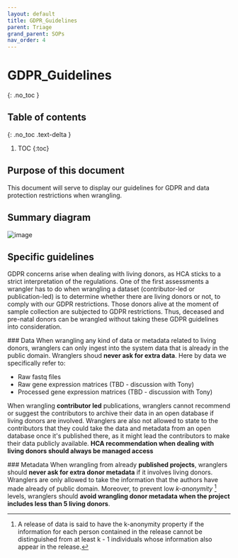 ```yaml
---
layout: default
title: GDPR_Guidelines
parent: Triage
grand_parent: SOPs
nav_order: 4
---
```

<script src="https://kit.fontawesome.com/fc66878563.js" crossorigin="anonymous"></script>

# GDPR_Guidelines
{: .no_toc }

## Table of contents
{: .no_toc .text-delta }

1. TOC
{:toc}

## Purpose of this document

This document will serve to display our guidelines for GDPR and data protection restrictions when wrangling. 

## Summary diagram

![image](https://github.com/ebi-ait/hca-ebi-wrangler-central/blob/master/assets/images/GDPR_screenshots/GDPR_Flowchart.jpg?raw=true)

## Specific guidelines

GDPR concerns arise when dealing with living donors, as HCA sticks to a strict interpretation of the regulations. One of the first assessments a wrangler has to do when wrangling a dataset (contributor-led or publication-led) is to determine whether there are living donors or not, to comply with our GDPR restrictions. Those donors alive at the moment of sample collection are subjected to GDPR restrictions. Thus, deceased and pre-natal donors can be wrangled without taking these GDPR guidelines into consideration.

### Data 
When wrangling any kind of data or metadata related to living donors, wranglers can only ingest into the system data that is already in the public domain. Wranglers shoud **never ask for extra data**. Here by data we specifically refer to:

- Raw fastq files
- Raw gene expression matrices (TBD - discussion with Tony)
- Processed gene expression matrices (TBD - discussion with Tony)

When wrangling **contributor led** publications, wranglers cannot recommend or suggest the contributors to archive their data in an open database if living donors are involved. Wranglers are also not allowed to state to the contributors that they could take the data and metadata from an open database once it's published there, as it might lead the contributors to make their data publicly available. **HCA recommendation when dealing with living donors should always be managed access**

### Metadata
When wrangling from already **published projects**, wranglers should **never ask for extra donor metadata** if it involves living donors. Wranglers are only allowed to take the information that the authors have made already of public domain. Moreover, to prevent low *k-anonymity* [^1] levels, wranglers should **avoid wrangling donor metadata when the project includes less than 5 living donors**. 

[^1]: A release of data is said to have the k-anonymity property if the information for each person contained in the release cannot be distinguished from at least k - 1 individuals whose information also appear in the release.
